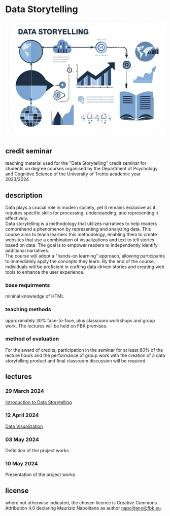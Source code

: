 # Data Storytelling
![](images/cover.png?raw=true)
##  credit seminar
teaching material used for the "Data Storytelling" credit seminar for students on degree courses organised by the Department of Psychology and Cognitive Science of the University of Trento academic year 2023/2024

## description
Data plays a crucial role in modern society, yet it remains exclusive as it requires specific skills for processing, understanding, and representing it effectively.<br/>
Data storytelling is a methodology that utilizes narratives to help readers comprehend a phenomenon by representing and analyzing data. This course aims to teach learners this methodology, enabling them to create websites that use a combination of visualizations and text to tell stories based on data. The goal is to empower readers to independently identify additional
narratives.<br/>
The course will adopt a &quot;hands-on learning&quot; approach, allowing participants to immediately apply the concepts they learn. By the end of the course, individuals will be proficient in crafting data-driven stories and creating web tools to enhance the user experience.
### base requirments
mininal knowledge of HTML
### teaching methods
approximately 30% face-to-face, plus classroom workshops and group work. The lectures will be held on FBK premises.
### method of evaluation
For the award of credits, participation in the seminar for at least 80% of the lecture hours and the performance of group work with the creation of a data storytelling product and final classroom discussion will be required.

## lectures
### 29 March 2024
[Introduction to Data Storytelling](https://docs.google.com/presentation/d/e/2PACX-1vSC7_-zXbdPa3U0xwkL0OWMibd5-Kdq7ViH8PB6_S_QFxf0-bz1pXdcZ6ZgK4wh2iuGR_xT77QcUMC7/pub?start=false&loop=false&delayms=3000)

### 12 April 2024
[Data Visualization](https://docs.google.com/presentation/d/e/2PACX-1vQccPuaGESUKD0T3UTWxZoJ3Q8SIM2QAxGn_Qbjb8UZqVC1gougjANLnPj5N6so4laoujV25DNa0gdz/pub?start=false&loop=false&delayms=3000) 

### 03 May 2024
Definition of the project works

### 10 May 2024
Presentation of the project works


## license
where not otherwise indicated, the chosen licence is Creative Commons Attribution 4.0 declaring Maurizio Napolitano as author <napolitano@fbk.eu>.
